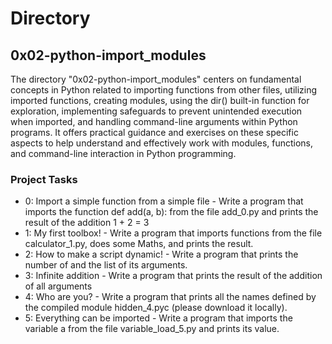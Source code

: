 
# Directory

## 0x02-python-import_modules

The directory "0x02-python-import_modules" centers on fundamental concepts in Python related to importing functions from other files, utilizing imported functions, creating modules, using the dir() built-in function for exploration, implementing safeguards to prevent unintended execution when imported, and handling command-line arguments within Python programs. It offers practical guidance and exercises on these specific aspects to help understand and effectively work with modules, functions, and command-line interaction in Python programming.

### Project Tasks
- 0: Import a simple function from a simple file - Write a program that imports the function def add(a, b): from the file add_0.py and prints the result of the addition 1 + 2 = 3
- 1: My first toolbox! - Write a program that imports functions from the file calculator_1.py, does some Maths, and prints the result.
- 2: How to make a script dynamic! - Write a program that prints the number of and the list of its arguments.
- 3: Infinite addition - Write a program that prints the result of the addition of all arguments
- 4: Who are you? - Write a program that prints all the names defined by the compiled module hidden_4.pyc (please download it locally).
- 5: Everything can be imported - Write a program that imports the variable a from the file variable_load_5.py and prints its value.

